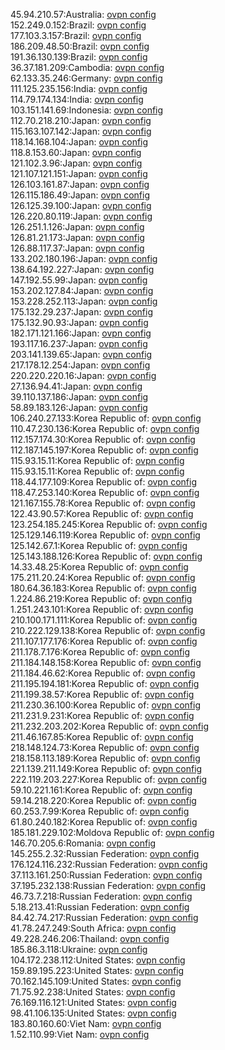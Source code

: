 45.94.210.57:Australia: [ovpn config](vpn/45_94_210_57.ovpn)  
152.249.0.152:Brazil: [ovpn config](vpn/152_249_0_152.ovpn)  
177.103.3.157:Brazil: [ovpn config](vpn/177_103_3_157.ovpn)  
186.209.48.50:Brazil: [ovpn config](vpn/186_209_48_50.ovpn)  
191.36.130.139:Brazil: [ovpn config](vpn/191_36_130_139.ovpn)  
36.37.181.209:Cambodia: [ovpn config](vpn/36_37_181_209.ovpn)  
62.133.35.246:Germany: [ovpn config](vpn/62_133_35_246.ovpn)  
111.125.235.156:India: [ovpn config](vpn/111_125_235_156.ovpn)  
114.79.174.134:India: [ovpn config](vpn/114_79_174_134.ovpn)  
103.151.141.69:Indonesia: [ovpn config](vpn/103_151_141_69.ovpn)  
112.70.218.210:Japan: [ovpn config](vpn/112_70_218_210.ovpn)  
115.163.107.142:Japan: [ovpn config](vpn/115_163_107_142.ovpn)  
118.14.168.104:Japan: [ovpn config](vpn/118_14_168_104.ovpn)  
118.8.153.60:Japan: [ovpn config](vpn/118_8_153_60.ovpn)  
121.102.3.96:Japan: [ovpn config](vpn/121_102_3_96.ovpn)  
121.107.121.151:Japan: [ovpn config](vpn/121_107_121_151.ovpn)  
126.103.161.87:Japan: [ovpn config](vpn/126_103_161_87.ovpn)  
126.115.186.49:Japan: [ovpn config](vpn/126_115_186_49.ovpn)  
126.125.39.100:Japan: [ovpn config](vpn/126_125_39_100.ovpn)  
126.220.80.119:Japan: [ovpn config](vpn/126_220_80_119.ovpn)  
126.251.1.126:Japan: [ovpn config](vpn/126_251_1_126.ovpn)  
126.81.21.173:Japan: [ovpn config](vpn/126_81_21_173.ovpn)  
126.88.117.37:Japan: [ovpn config](vpn/126_88_117_37.ovpn)  
133.202.180.196:Japan: [ovpn config](vpn/133_202_180_196.ovpn)  
138.64.192.227:Japan: [ovpn config](vpn/138_64_192_227.ovpn)  
147.192.55.99:Japan: [ovpn config](vpn/147_192_55_99.ovpn)  
153.202.127.84:Japan: [ovpn config](vpn/153_202_127_84.ovpn)  
153.228.252.113:Japan: [ovpn config](vpn/153_228_252_113.ovpn)  
175.132.29.237:Japan: [ovpn config](vpn/175_132_29_237.ovpn)  
175.132.90.93:Japan: [ovpn config](vpn/175_132_90_93.ovpn)  
182.171.121.166:Japan: [ovpn config](vpn/182_171_121_166.ovpn)  
193.117.16.237:Japan: [ovpn config](vpn/193_117_16_237.ovpn)  
203.141.139.65:Japan: [ovpn config](vpn/203_141_139_65.ovpn)  
217.178.12.254:Japan: [ovpn config](vpn/217_178_12_254.ovpn)  
220.220.220.16:Japan: [ovpn config](vpn/220_220_220_16.ovpn)  
27.136.94.41:Japan: [ovpn config](vpn/27_136_94_41.ovpn)  
39.110.137.186:Japan: [ovpn config](vpn/39_110_137_186.ovpn)  
58.89.183.126:Japan: [ovpn config](vpn/58_89_183_126.ovpn)  
106.240.27.133:Korea Republic of: [ovpn config](vpn/106_240_27_133.ovpn)  
110.47.230.136:Korea Republic of: [ovpn config](vpn/110_47_230_136.ovpn)  
112.157.174.30:Korea Republic of: [ovpn config](vpn/112_157_174_30.ovpn)  
112.187.145.197:Korea Republic of: [ovpn config](vpn/112_187_145_197.ovpn)  
115.93.15.11:Korea Republic of: [ovpn config](vpn/115_93_15_11.ovpn)  
115.93.15.11:Korea Republic of: [ovpn config](vpn/115_93_15_11.ovpn)  
118.44.177.109:Korea Republic of: [ovpn config](vpn/118_44_177_109.ovpn)  
118.47.253.140:Korea Republic of: [ovpn config](vpn/118_47_253_140.ovpn)  
121.167.155.78:Korea Republic of: [ovpn config](vpn/121_167_155_78.ovpn)  
122.43.90.57:Korea Republic of: [ovpn config](vpn/122_43_90_57.ovpn)  
123.254.185.245:Korea Republic of: [ovpn config](vpn/123_254_185_245.ovpn)  
125.129.146.119:Korea Republic of: [ovpn config](vpn/125_129_146_119.ovpn)  
125.142.67.1:Korea Republic of: [ovpn config](vpn/125_142_67_1.ovpn)  
125.143.188.126:Korea Republic of: [ovpn config](vpn/125_143_188_126.ovpn)  
14.33.48.25:Korea Republic of: [ovpn config](vpn/14_33_48_25.ovpn)  
175.211.20.24:Korea Republic of: [ovpn config](vpn/175_211_20_24.ovpn)  
180.64.36.183:Korea Republic of: [ovpn config](vpn/180_64_36_183.ovpn)  
1.224.86.219:Korea Republic of: [ovpn config](vpn/1_224_86_219.ovpn)  
1.251.243.101:Korea Republic of: [ovpn config](vpn/1_251_243_101.ovpn)  
210.100.171.111:Korea Republic of: [ovpn config](vpn/210_100_171_111.ovpn)  
210.222.129.138:Korea Republic of: [ovpn config](vpn/210_222_129_138.ovpn)  
211.107.177.176:Korea Republic of: [ovpn config](vpn/211_107_177_176.ovpn)  
211.178.7.176:Korea Republic of: [ovpn config](vpn/211_178_7_176.ovpn)  
211.184.148.158:Korea Republic of: [ovpn config](vpn/211_184_148_158.ovpn)  
211.184.46.62:Korea Republic of: [ovpn config](vpn/211_184_46_62.ovpn)  
211.195.194.181:Korea Republic of: [ovpn config](vpn/211_195_194_181.ovpn)  
211.199.38.57:Korea Republic of: [ovpn config](vpn/211_199_38_57.ovpn)  
211.230.36.100:Korea Republic of: [ovpn config](vpn/211_230_36_100.ovpn)  
211.231.9.231:Korea Republic of: [ovpn config](vpn/211_231_9_231.ovpn)  
211.232.203.202:Korea Republic of: [ovpn config](vpn/211_232_203_202.ovpn)  
211.46.167.85:Korea Republic of: [ovpn config](vpn/211_46_167_85.ovpn)  
218.148.124.73:Korea Republic of: [ovpn config](vpn/218_148_124_73.ovpn)  
218.158.113.189:Korea Republic of: [ovpn config](vpn/218_158_113_189.ovpn)  
221.139.211.149:Korea Republic of: [ovpn config](vpn/221_139_211_149.ovpn)  
222.119.203.227:Korea Republic of: [ovpn config](vpn/222_119_203_227.ovpn)  
59.10.221.161:Korea Republic of: [ovpn config](vpn/59_10_221_161.ovpn)  
59.14.218.220:Korea Republic of: [ovpn config](vpn/59_14_218_220.ovpn)  
60.253.7.99:Korea Republic of: [ovpn config](vpn/60_253_7_99.ovpn)  
61.80.240.182:Korea Republic of: [ovpn config](vpn/61_80_240_182.ovpn)  
185.181.229.102:Moldova Republic of: [ovpn config](vpn/185_181_229_102.ovpn)  
146.70.205.6:Romania: [ovpn config](vpn/146_70_205_6.ovpn)  
145.255.2.32:Russian Federation: [ovpn config](vpn/145_255_2_32.ovpn)  
176.124.116.232:Russian Federation: [ovpn config](vpn/176_124_116_232.ovpn)  
37.113.161.250:Russian Federation: [ovpn config](vpn/37_113_161_250.ovpn)  
37.195.232.138:Russian Federation: [ovpn config](vpn/37_195_232_138.ovpn)  
46.73.7.218:Russian Federation: [ovpn config](vpn/46_73_7_218.ovpn)  
5.18.213.41:Russian Federation: [ovpn config](vpn/5_18_213_41.ovpn)  
84.42.74.217:Russian Federation: [ovpn config](vpn/84_42_74_217.ovpn)  
41.78.247.249:South Africa: [ovpn config](vpn/41_78_247_249.ovpn)  
49.228.246.206:Thailand: [ovpn config](vpn/49_228_246_206.ovpn)  
185.86.3.118:Ukraine: [ovpn config](vpn/185_86_3_118.ovpn)  
104.172.238.112:United States: [ovpn config](vpn/104_172_238_112.ovpn)  
159.89.195.223:United States: [ovpn config](vpn/159_89_195_223.ovpn)  
70.162.145.109:United States: [ovpn config](vpn/70_162_145_109.ovpn)  
71.75.92.238:United States: [ovpn config](vpn/71_75_92_238.ovpn)  
76.169.116.121:United States: [ovpn config](vpn/76_169_116_121.ovpn)  
98.41.106.135:United States: [ovpn config](vpn/98_41_106_135.ovpn)  
183.80.160.60:Viet Nam: [ovpn config](vpn/183_80_160_60.ovpn)  
1.52.110.99:Viet Nam: [ovpn config](vpn/1_52_110_99.ovpn)  
